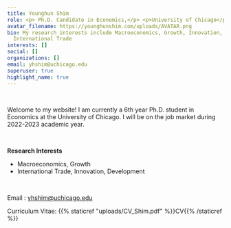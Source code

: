 ```yaml
---
title: Younghun Shim
role: <p> Ph.D. Candidate in Economics,</p> <p>University of Chicago</p>
avatar_filename: https://younghunshim.com/uploads/AVATAR.png
bio: My research interests include Macroeconomics, Growth, Innovation, and
  International Trade
interests: []
social: []
organizations: []
email: yhshim@uchicago.edu
superuser: true
highlight_name: true
---
```

<meta name=theme-color content="#2962ff">



 ﻿<br>

Welcome to my website! I am currently a 6th year Ph.D. student in Economics at the University of Chicago. I will be on the job market during 2022-2023 academic year.

 ﻿<br>

**R﻿esearch Interests**

<ul><li>M﻿acroeconomics, Growth </li>

<li>International Trade, Innovation, Development </li> </ul>

 ﻿ ﻿<br>

Email : <font color="#5040ae">yhshim@uchicago.edu </font>

Curriculum Vitae: {{% staticref "uploads/CV_Shim.pdf" %}}CV{{% /staticref %}}